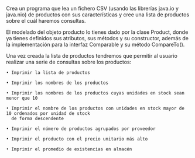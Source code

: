 Crea un programa que lea un fichero CSV (usando las librerías java.io y java.nio) de productos con sus
características y cree una lista de productos sobre el cuál haremos consultas.

El modelado del objeto producto lo tienes dado por la clase Product, donde ya tienes definidos sus
atributos, sus métodos y su constructor, además de la implementación para la interfaz Comparable y su
método CompareTo().

Una vez creada la lista de productos tendremos que permitir al usuario realizar una serie de consultas sobre
los productos:

    • Imprimir la lista de productos

    • Imprimir los nombres de los productos

    • Imprimir los nombres de los productos cuyas unidades en stock sean menor que 10

    • Imprimir el nombre de los productos con unidades en stock mayor de 10 ordenados por unidad de stock 
      de forma descendente

    • Imprimir el número de productos agrupados por proveedor

    • Imprimir el producto con el precio unitario más alto

    • Imprimir el promedio de existencias en almacén